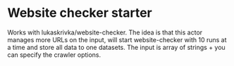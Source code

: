 # Website checker starter

Works with lukaskrivka/website-checker. The idea is that this actor manages more URLs on the input, will start website-checker with 10 runs at a time and store all data to one datasets.
The input is array of strings + you can specify the crawler options.